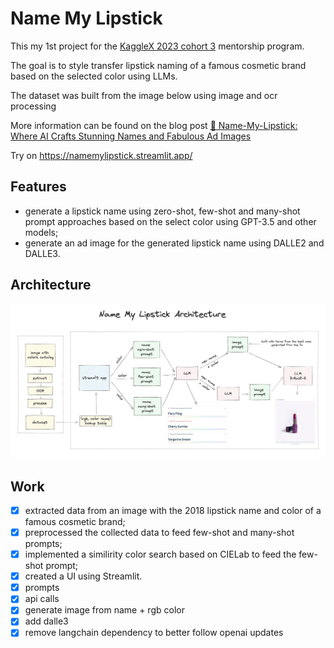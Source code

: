 # Name My Lipstick

This my 1st project for the [KaggleX 2023 cohort 3](https://www.kagglex.org/) mentorship program.

The goal is to style transfer lipstick naming of a famous cosmetic brand based on the selected color using LLMs.

The dataset was built from the image below using image and ocr processing

More information can be found on the blog post [💄 Name-My-Lipstick: Where AI Crafts Stunning Names and Fabulous Ad Images](https://medium.com/@tcvieira/name-my-lipstick-where-ai-crafts-stunning-names-and-fabulous-ad-images-699298fd2647)

Try on https://namemylipstick.streamlit.app/

## Features

- generate a lipstick name using zero-shot, few-shot and many-shot prompt approaches based on the select color using GPT-3.5 and other models;
- generate an ad image for the generated lipstick name using DALLE2 and DALLE3.

## Architecture

![](arch.jpg)

## Work

- [x] extracted data from an image with the 2018 lipstick name and color of a famous cosmetic brand;
- [x] preprocessed the collected data to feed few-shot and many-shot prompts;
- [x] implemented a similirity color search based on CIELab to feed the few-shot prompt;
- [x] created a UI using Streamlit.
- [x] prompts
- [x] api calls
- [x] generate image from name + rgb color
- [x] add dalle3
- [x] remove langchain dependency to better follow openai updates
